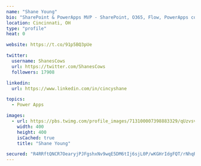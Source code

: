 ```yaml
---
name: "Shane Young"
bio: "SharePoint & PowerApps MVP - SharePoint, O365, Flow, PowerApps consulting? @PowerApps911 | Pure Snark? You found it."
location: Cincinnati, OH
type: "profile"
heat: 0

website: https://t.co/91p5BQ3pUe

twitter:
  username: ShanesCows
  url: https://twitter.com/ShanesCows
  followers: 17908

linkedin:
  url: https://www.linkedin.com/in/cincyshane

topics:
  - Power Apps

images:
  - url: https://pbs.twimg.com/profile_images/713100007398883329/qUzvsvQ3_400x400.jpg
    width: 400
    height: 400
    isCached: true
    title: "Shane Young"

secured: "R4RRftQNCR7OearyjPJFgshxNv9wqE5DM6tIj6sjL0P/wKGHrIdgFQT/rNhqRsY4uIjG93K1GccMeKPrNjT6QTaSJcIg0XLtIySC3oGyhj3JJZJj9JwkLWmWXDHdFBmKuB94m6L1tScF7cIFxiwVe88eA93w6CNe/qHq2Hs4BQY8mCor7RJoeR2iAhIFe5weX4LEpSEIL0rsVxV+S2MOYNssP8sAvuwpvjbHChM3tkFiqEz9tjZQ3aNe/3862kJWeWyquuQmpkUS348YWMaFCdeqcmlnLi0pVumO4dVztku5I5VejlJDY2AG7/yZZu32uB17HYCM8RrrEMsBWaVRh3wYPs+z1gjilNOl+kIqr69V/cdgHiO3u1STYIsuhQ86AKgH96XW9UY1beUlQcYuC9/HmJ0S/F5By+FPx9ZgZVA=;rhVFtAvnNPbwKGULMQSfnw=="
---
```



